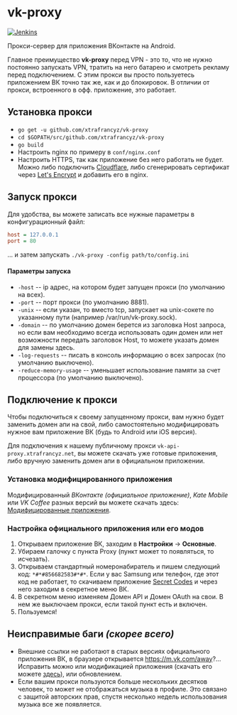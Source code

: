 # vk-proxy
[![Jenkins](https://img.shields.io/jenkins/s/https/ci.xtrafrancyz.net/job/vk-proxy.svg)](https://ci.xtrafrancyz.net/job/vk-proxy/)

Прокси-сервер для приложения ВКонтакте на Android.

Главное преимущество **vk-proxy** перед VPN - это то, что не нужно постоянно запускать VPN, тратить на него батарею и смотреть рекламу перед подключением. С этим прокси вы просто пользуетесь приложением ВК точно так же, как и до блокировок. В отличии от прокси, встроенного в офф. приложение, это работает.

## Установка прокси
- `go get -u github.com/xtrafrancyz/vk-proxy`
- `cd $GOPATH/src/github.com/xtrafrancyz/vk-proxy`
- `go build`
- Настроить nginx по примеру в `conf/nginx.conf`
- Настроить HTTPS, так как приложение без него работать не будет. Можно либо подключить [Cloudflare](https://www.cloudflare.com), либо сгенерировать сертификат через [Let's Encrypt](https://certbot.eff.org) и добавить его в nginx.

## Запуск прокси
Для удобства, вы можете записать все нужные параметры в конфигурационный файл:
```ini
host = 127.0.0.1
port = 80
```
... и затем запускать `./vk-proxy -config path/to/config.ini`

#### Параметры запуска
- `-host` -- ip адрес, на котором будет запущен прокси (по умолчанию на всех).
- `-port` -- порт прокси (по умолчанию 8881).
- `-unix` -- если указан, то вместо tcp, запускает на unix-сокете по указанному пути (например /var/run/vk-proxy.sock).
- `-domain` -- по умолчанию домен берется из заголовка Host запроса, но если вам необходимо всегда использовать один домен или нет возможности передать заголовок Host, то можете указать домен для замены здесь.
- `-log-requests` -- писать в консоль информацию о всех запросах (по умолчанию выключено).
- `-reduce-memory-usage` -- уменьшает использование памяти за счет процессора (по умолчанию выключено).

## Подключение к прокси
Чтобы подключиться к своему запущенному прокси, вам нужно будет заменить домен апи на свой, либо самостоятельно модифицировать нужное вам приложение ВК (будь то Android или iOS версия).

Для подключения к нашему публичному прокси `vk-api-proxy.xtrafrancyz.net`, вы можете скачать уже готовые приложения, либо вручную заменить домен апи в официальном приложении.

### Установка модифицированного приложения
Модифицированный *ВКонтакте (официальное приложение)*, *Kate Mobile* или *VK Coffee* разных версий вы можете скачать здесь: [Модифицированные приложения](https://github.com/xtrafrancyz/vk-proxy/wiki/Модифицированные-приложения).

### Настройка официального приложения или его модов
1. Открываем приложение ВК, заходим в **Настройки** -> **Основные**.
2. Убираем галочку с пункта Proxy (пункт может то появляться, то исчезать).
3. Открываем стандартный номеронабиратель и пишем следующий код: `*#*#856682583#*#*`. Если у вас Samsung или телефон, где этот код не работает, то скачиваем приложение [Secret Codes](https://play.google.com/store/apps/details?id=fr.simon.marquis.secretcodes) и через него заходим в секретное меню ВК.
4. В секретном меню изменяем Домен API и Домен OAuth на свои. В нем же выключаем прокси, если такой пункт есть и включен.
5. Пользуемся!

## Неисправимые баги *(скорее всего)*
- Внешние ссылки не работают в старых версиях официального приложения ВК, в браузере открывается https://m.vk.com/away?... Исправить можно или модификацией приложения (скачать его можете [здесь](https://github.com/xtrafrancyz/vk-proxy/wiki/Модифицированные-приложения)), или обновлением.
- Если вашим прокси пользуются больше нескольких десятков человек, то может не отображаться музыка в профиле. Это связано с защитой авторских прав, спустя несколько недель использования музыка все же появляется.

